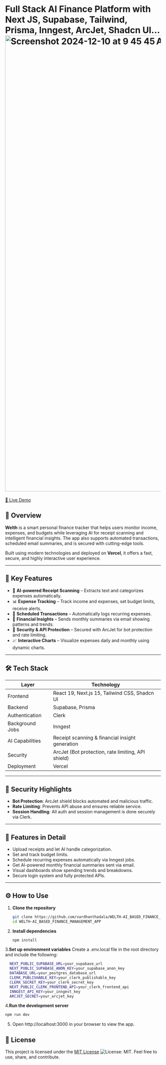 # Full Stack AI Finance Platform with Next JS, Supabase, Tailwind, Prisma, Inngest, ArcJet, Shadcn UI... <img width="1470" alt="Screenshot 2024-12-10 at 9 45 45 AM" src="https://github.com/user-attachments/assets/1bc50b85-b421-4122-8ba4-ae68b2b61432">

[🚀 Live Demo](https://welth-red.vercel.app/)


## 📌 Overview

**Welth** is a smart personal finance tracker that helps users monitor income, expenses, and budgets while leveraging AI for receipt scanning and intelligent financial insights. The app also supports automated transactions, scheduled email summaries, and is secured with cutting-edge tools.

Built using modern technologies and deployed on **Vercel**, it offers a fast, secure, and highly interactive user experience.

---

## 🚀 Key Features

- 🤖 **AI-powered Receipt Scanning** – Extracts text and categorizes expenses automatically.
- 📊 **Expense Tracking** – Track income and expenses, set budget limits, receive alerts.
- 📅 **Scheduled Transactions** – Automatically logs recurring expenses.
- 🧠 **Financial Insights** – Sends monthly summaries via email showing patterns and trends.
- 🔐 **Security & API Protection** – Secured with ArcJet for bot protection and rate limiting.
- 📈 **Interactive Charts** – Visualize expenses daily and monthly using dynamic charts.

---

## 🛠️ Tech Stack

| Layer              | Technology                                         |
|-------------------|----------------------------------------------------|
| Frontend          | React 19, Next.js 15, Tailwind CSS, Shadcn UI      |
| Backend           | Supabase, Prisma                                   |
| Authentication    | Clerk                                              |
| Background Jobs   | Inngest                                            |
| AI Capabilities   | Receipt scanning & financial insight generation    |
| Security          | ArcJet (Bot protection, rate limiting, API shield) |
| Deployment        | Vercel                                             |

---

## 🔐 Security Highlights

- **Bot Protection**: ArcJet shield blocks automated and malicious traffic.
- **Rate Limiting**: Prevents API abuse and ensures reliable service.
- **Session Handling**: All auth and session management is done securely via Clerk.

---

## 🧾 Features in Detail

- Upload receipts and let AI handle categorization.
- Set and track budget limits.
- Schedule recurring expenses automatically via Inngest jobs.
- Get AI-powered monthly financial summaries sent via email.
- Visual dashboards show spending trends and breakdowns.
- Secure login system and fully protected APIs.

---

## ⚙️ How to Use

1. **Clone the repository**
   ```bash
   git clone https://github.com/vardhanthadala/WELTH-AI_BASED_FINANCE_MANAGEMENT_APP.git
   cd WELTH-AI_BASED_FINANCE_MANAGEMENT_APP
   ```

2. **Install dependencies**
   ```bash
   npm install
   ```


 3.**Set up environment variables**
  Create a .env.local file in the root directory and include the following:
 ```bash
   NEXT_PUBLIC_SUPABASE_URL=your_supabase_url
   NEXT_PUBLIC_SUPABASE_ANON_KEY=your_supabase_anon_key
   DATABASE_URL=your_postgres_database_url
   CLERK_PUBLISHABLE_KEY=your_clerk_publishable_key
   CLERK_SECRET_KEY=your_clerk_secret_key
   NEXT_PUBLIC_CLERK_FRONTEND_API=your_clerk_frontend_api
   INNGEST_API_KEY=your_inngest_key
   ARCJET_SECRET=your_arcjet_key
   ```


4.**Run the development server**
   ```bash
  npm run dev
   ```


5. Open http://localhost:3000  in your browser to view the app.


## 📄 License

This project is licensed under the [MIT License](./LICENSE) ![License: MIT](https://img.shields.io/badge/License-MIT-yellow.svg). Feel free to use, share, and contribute.
